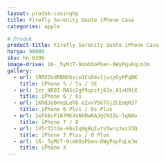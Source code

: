 ```yaml
---
layout: produk-casinghp
title: Firefly Serenity Quote iPhone Case
categories: apple

# Produk
product-title: Firefly Serenity Quote iPhone Case
harga: 90000
sku: hn-0398
image-drive: 16-_5yMzT-9imbOoPben-6WyPquFqLmJm
gallery:
  - url: 1RRXZodRBKKbsin1CoO4s1jvzpGyKPqBK
    title: iPhone 5 / 5s / SE
  - url: 1zr_NR8I-RASz2gf9qzztj63n_A1sU9iX
    title: iPhone 6 / 6s
  - url: 1KNdJo6HvpLehO-eZvvV5GTGjZCEegR37
    title: iPhone 6 Plus / 6s Plus
  - url: 1wTkEuFi67MK4xNkNwRAJgCN3Zu-lqNAo
    title: iPhone 7 / 8
  - url: 1V5r33tQe-K6sIq9gBqIvtv5wrqJezS3Q
    title: iPhone 7 Plus / 8 Plus
  - url: 16-_5yMzT-9imbOoPben-6WyPquFqLmJm
    title: iPhone X
---
```

